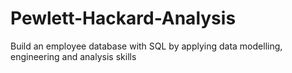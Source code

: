 # Pewlett-Hackard-Analysis
Build an employee database with SQL by applying data modelling, engineering and analysis skills
